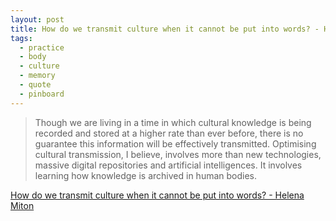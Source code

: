 ```yaml
---
layout: post
title: How do we transmit culture when it cannot be put into words? - Helena Miton
tags:
  - practice
  - body
  - culture
  - memory
  - quote
  - pinboard
---
```


<blockquote>Though we are living in a time in which cultural knowledge is being recorded and stored at a higher rate than ever before, there is no guarantee this information will be effectively transmitted. Optimising cultural transmission, I believe, involves more than new technologies, massive digital repositories and artificial intelligences. It involves learning how knowledge is archived in human bodies.</blockquote>

<a href="https://aeon.co/essays/how-do-we-transmit-culture-when-it-cannot-be-put-into-words">How do we transmit culture when it cannot be put into words? - Helena Miton</a>
